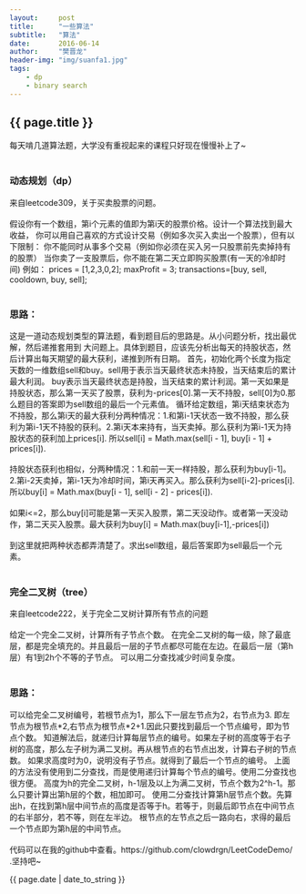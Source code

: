 ```yaml
---
layout:     post
title:      "一些算法"
subtitle:   "算法"
date:       2016-06-14
author:     "樊晋龙"
header-img: "img/suanfa1.jpg"
tags:
    - dp
    - binary search
---
```


<h2>{{ page.title }}</h2>

每天啃几道算法题，大学没有重视起来的课程只好现在慢慢补上了~<br><br>
<h3>动态规划（dp）</h3>
来自leetcode309，关于买卖股票的问题。<br><br>
假设你有一个数组，第i个元素的值即为第i天的股票价格。设计一个算法找到最大收益，
你可以用自己喜欢的方式设计交易（例如多次买入卖出一个股票），但有以下限制：
你不能同时从事多个交易（例如你必须在买入另一只股票前先卖掉持有的股票）
当你卖了一支股票后，你不能在第二天立即购买股票(有一天的冷却时间)
例如： prices = [1,2,3,0,2]; maxProfit = 3; transactions=[buy, sell, cooldown, buy, sell];<br><br>
<h3>思路：</h3>
这是一道动态规划类型的算法题，看到题目后的思路是。从小问题分析，找出最优解，然后递推套用到
大问题上。具体到题目，应该先分析出每天的持股状态，然后计算出每天期望的最大获利，递推到所有日期。
首先，初始化两个长度为指定天数的一维数组sell和buy。sell用于表示当天最终状态未持股，当天结束后的累计最大利润。
buy表示当天最终状态是持股，当天结束的累计利润。第一天如果是持股状态，那么第一天买了股票，获利为-prices[0].第一天不持股，sell[0]为0.那么题目的答案即为sell数组的最后一个元素值。
循环给定数组，第i天结束状态为不持股，那么第i天的最大获利分两种情况：1.和第i-1天状态一致不持股，那么获利为第i-1天不持股的获利。2.第i天本来持有，当天卖掉。那么获利为第i-1天为持股状态的获利加上prices[i].
所以sell[i] = Math.max(sell[i - 1], buy[i - 1] + prices[i]).<br><br>
持股状态获利也相似，分两种情况：1.和前一天一样持股，那么获利为buy[i-1]。2.第i-2天卖掉，第i-1天为冷却时间，第i天再买入。那么获利为sell[i-2]-prices[i].
所以buy[i] =  Math.max(buy[i - 1], sell[i - 2] - prices[i]).<br><br>
如果i<=2，那么buy[i]可能是第一天买入股票，第二天没动作。或者第一天没动作，第二天买入股票。最大获利为buy[i] = Math.max(buy[i-1],-prices[i])<br><br>
到这里就把两种状态都弄清楚了。求出sell数组，最后答案即为sell最后一个元素。<br><br>
<h3>完全二叉树（tree）</h3>
来自leetcode222，关于完全二叉树计算所有节点的问题<br><br>
给定一个完全二叉树，计算所有子节点个数。
在完全二叉树的每一级，除了最底层，都是完全填充的。并且最后一层的子节点都尽可能在左边。在最后一层（第h层）有1到2h个不等的子节点。
可以用二分查找减少时间复杂度。<br><br>
<h3>思路：</h3>
可以给完全二叉树编号，若根节点为1，那么下一层左节点为2，右节点为3.
即左节点为根节点*2,右节点为根节点*2+1.因此只要找到最后一个节点编号，即为节点个数。
知道解法后，就递归计算每层节点的编号。如果左子树的高度等于右子树的高度，那么左子树为满二叉树。再从根节点的右节点出发，计算右子树的节点数。
如果求高度时为0，说明没有子节点。就得到了最后一个节点的编号。
上面的方法没有使用到二分查找，而是使用递归计算每个节点的编号。使用二分查找也很方便。
高度为h的完全二叉树，h-1层及以上为满二叉树，节点个数为2^h-1。那么只要计算出第h层的个数，相加即可。
使用二分查找计算第h层节点个数。先算出h，在找到第h层中间节点的高度是否等于h。若等于，则最后即节点在中间节点的右半部分，若不等，则在左半边。
根节点的左节点之后一路向右，求得的最后一个节点即为第h层的中间节点。<br><br>
代码可以在我的github中查看。https://github.com/clowdrgn/LeetCodeDemo/ .坚持吧~









<p>{{ page.date | date_to_string }}</p>